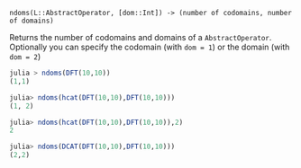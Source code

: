 `ndoms(L::AbstractOperator, [dom::Int]) -> (number of codomains, number of domains)`

Returns the number of codomains and domains  of a `AbstractOperator`. Optionally you can specify the codomain (with `dom = 1`) or the domain (with `dom = 2`)

```julia
julia > ndoms(DFT(10,10))
(1,1)

julia> ndoms(hcat(DFT(10,10),DFT(10,10)))
(1, 2)

julia> ndoms(hcat(DFT(10,10),DFT(10,10)),2)
2

julia> ndoms(DCAT(DFT(10,10),DFT(10,10)))
(2,2)
```
